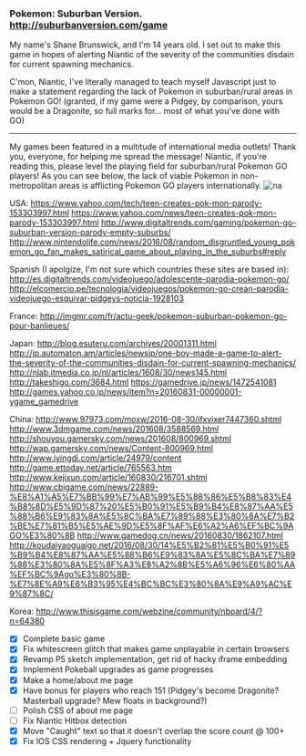 ### Pokemon: Suburban Version. http://suburbanversion.com/game

My name's Shane Brunswick, and I'm 14 years old. I set out to make this game in hopes of alerting Niantic of the severity of the communities disdain for current spawning mechanics.

C'mon, Niantic, I've literally managed to teach myself Javascript just to make a statement regarding the lack of Pokemon in suburban/rural areas in Pokemon GO! (granted, if my game were a Pidgey, by comparison, yours would be a Dragonite, so full marks for... most of what you've done with GO)

---

My games been featured in a multitude of international media outlets! Thank you, everyone, for helping me spread the message! Niantic, if you're reading this, please level the playing field for suburban/rural Pokemon GO players! As you can see below, the lack of viable Pokemon in non-metropolitan areas is afflicting Pokemon GO players internationally.
![na](http://i.imgur.com/I4JlIck.png)


USA:
https://www.yahoo.com/tech/teen-creates-pok-mon-parody-153303997.html
https://www.yahoo.com/news/teen-creates-pok-mon-parody-153303997.html
http://www.digitaltrends.com/gaming/pokemon-go-suburban-version-parody-empty-suburbs/
http://www.nintendolife.com/news/2016/08/random_disgruntled_young_pokemon_go_fan_makes_satirical_game_about_playing_in_the_suburbs#reply

Spanish (I apolgize, I'm not sure which countries these sites are based in):
http://es.digitaltrends.com/videojuego/adolescente-parodia-pokemon-go/
http://elcomercio.pe/tecnologia/videojuegos/pokemon-go-crean-parodia-videojuego-esquivar-pidgeys-noticia-1928103

France:
http://imgmr.com/fr/actu-geek/pokemon-suburban-pokemon-go-pour-banlieues/

Japan:
http://blog.esuteru.com/archives/20001311.html
http://jp.automaton.am/articles/newsjp/one-boy-made-a-game-to-alert-the-severity-of-the-communities-disdain-for-current-spawning-mechanics/
http://nlab.itmedia.co.jp/nl/articles/1608/30/news145.html
http://takeshigo.com/3684.html
https://gamedrive.jp/news/1472541081
http://games.yahoo.co.jp/news/item?n=20160831-00000001-ygame_gamedrive

China:
http://www.97973.com/moxw/2016-08-30/ifxvixer7447360.shtml
http://www.3dmgame.com/news/201608/3588569.html
http://shouyou.gamersky.com/news/201608/800969.shtml
http://wap.gamersky.com/news/Content-800969.html
http://www.iyingdi.com/article/24979/content
http://game.ettoday.net/article/765563.htm
http://www.kejixun.com/article/160830/216701.shtml
http://www.cbigame.com/news/22889-%E8%A1%A5%E7%BB%99%E7%AB%99%E5%88%86%E5%B8%83%E4%B8%8D%E5%9D%87%20%E5%B0%91%E5%B9%B4%E8%87%AA%E5%88%B6%E9%83%8A%E5%8C%BA%E7%89%88%E3%80%8A%E7%B2%BE%E7%81%B5%E5%AE%9D%E5%8F%AF%E6%A2%A6%EF%BC%9AGO%E3%80%8B
http://www.gamedog.cn/news/20160830/1862107.html
http://koudaiyaoguaigo.net/2016/08/30/14%E5%B2%81%E5%B0%91%E5%B9%B4%E8%87%AA%E5%88%B6%E9%83%8A%E5%8C%BA%E7%89%88%E3%80%8A%E5%8F%A3%E8%A2%8B%E5%A6%96%E6%80%AA%EF%BC%9Ago%E3%80%8B-%E7%8E%A9%E6%B3%95%E4%BC%BC%E3%80%8A%E9%A9%AC%E9%87%8C/

Korea:
http://www.thisisgame.com/webzine/community/nboard/4/?n=64380



- [x] Complete basic game
- [x] Fix whitescreen glitch that makes game unplayable in certain browsers
- [x] Revamp P5 sketch implementation, get rid of hacky iframe embedding
- [x] Implement Pokeball upgrades as game progresses
- [x] Make a home/about me page
- [x] Have bonus for players who reach 151 (Pidgey's become Dragonite? Masterball upgrade? Mew floats in background?)
- [ ] Polish CSS of about me page
- [ ] Fix Niantic Hitbox detection
- [x] Move "Caught" text so that it doesn't overlap the score count @ 100+
- [x] Fix IOS CSS rendering + Jquery functionality
